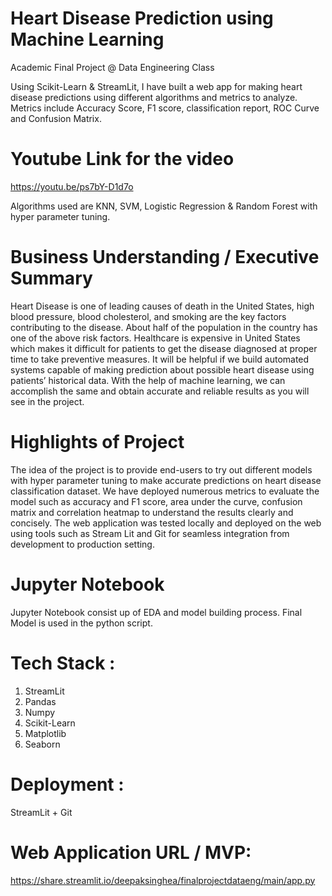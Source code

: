 # Heart Disease Prediction using Machine Learning 

Academic Final Project @ Data Engineering Class

Using Scikit-Learn & StreamLit, I have built a web app for making heart disease predictions using different algorithms and metrics to analyze. Metrics include Accuracy Score, F1 score, classification report, ROC Curve and Confusion Matrix.

# Youtube Link for the video 

https://youtu.be/ps7bY-D1d7o 

Algorithms used are KNN, SVM, Logistic Regression & Random Forest with hyper parameter tuning.

# Business Understanding / Executive Summary
Heart Disease is one of leading causes of death in the United States, high blood pressure, blood cholesterol, and smoking are the key factors contributing to the disease. About half of the population in the country has one of the above risk factors. Healthcare is expensive in United States which makes it difficult for patients to get the disease diagnosed at proper time to take preventive measures. It will be helpful if we build automated systems capable of making prediction about possible heart disease using patients’ historical data. With the help of machine learning, we can accomplish the same and obtain accurate and reliable results as you will see in the project.

# Highlights of Project

The idea of the project is to provide end-users to try out different models with hyper parameter tuning to make accurate predictions on heart disease classification dataset. We have deployed numerous metrics to evaluate the model such as accuracy and F1 score, area under the curve, confusion matrix and correlation heatmap to understand the results clearly and concisely. The web application was tested locally and deployed on the web using tools such as Stream Lit and Git for seamless integration from development to production setting.

# Jupyter Notebook 

Jupyter Notebook consist up of EDA and model building process. Final Model is used in the python script.

# Tech Stack : 

1. StreamLit
2. Pandas
3. Numpy
4. Scikit-Learn
5. Matplotlib
6. Seaborn

# Deployment :

StreamLit + Git

# Web Application URL / MVP:

https://share.streamlit.io/deepaksinghea/finalprojectdataeng/main/app.py 
